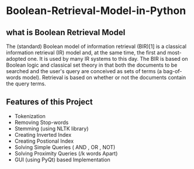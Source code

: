# Boolean-Retrieval-Model-in-Python

## what is Boolean Retrieval Model
The (standard) Boolean model of information retrieval (BIR)[1] is a classical information retrieval (IR) model and, at the same time, the first and most-adopted one. It is used by many IR systems to this day. The BIR is based on Boolean logic and classical set theory in that both the documents to be searched and the user's query are conceived as sets of terms (a bag-of-words model). Retrieval is based on whether or not the documents contain the query terms.

## Features of this Project
* Tokenization
* Removing Stop-words
* Stemming (using NLTK library)
* Creating Inverted Index
* Creating Postional Index
* Solving Simple Queries ( AND , OR , NOT)
* Solving Proximity Queries (/k words Apart)
* GUI (using PyQt) based Implementation

